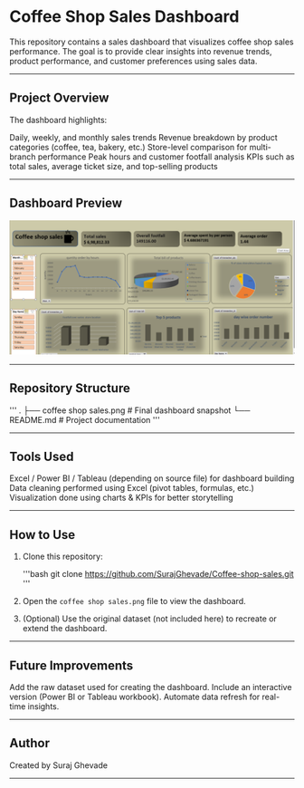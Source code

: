 # Coffee Shop Sales Dashboard

This repository contains a sales dashboard that visualizes coffee shop sales performance. The goal is to provide clear insights into revenue trends, product performance, and customer preferences using sales data.

---

## Project Overview

The dashboard highlights:

 Daily, weekly, and monthly sales trends
 Revenue breakdown by product categories (coffee, tea, bakery, etc.)
 Store-level comparison for multi-branch performance
 Peak hours and customer footfall analysis
 KPIs such as total sales, average ticket size, and top-selling products

---

## Dashboard Preview

![Coffee Shop Sales Dashboard](coffee%20shop%20sales.png)

---

## Repository Structure

'''
.
├── coffee shop sales.png   # Final dashboard snapshot
└── README.md               # Project documentation
'''

---

## Tools Used

 Excel / Power BI / Tableau (depending on source file) for dashboard building
 Data cleaning performed using Excel (pivot tables, formulas, etc.)
 Visualization done using charts & KPIs for better storytelling

---

## How to Use

1. Clone this repository:

   '''bash
   git clone https://github.com/SurajGhevade/Coffee-shop-sales.git
   '''
2. Open the `coffee shop sales.png` file to view the dashboard.
3. (Optional) Use the original dataset (not included here) to recreate or extend the dashboard.

---

## Future Improvements

 Add the raw dataset used for creating the dashboard.
 Include an interactive version (Power BI or Tableau workbook).
 Automate data refresh for real-time insights.

---

## Author

Created by Suraj Ghevade

---
